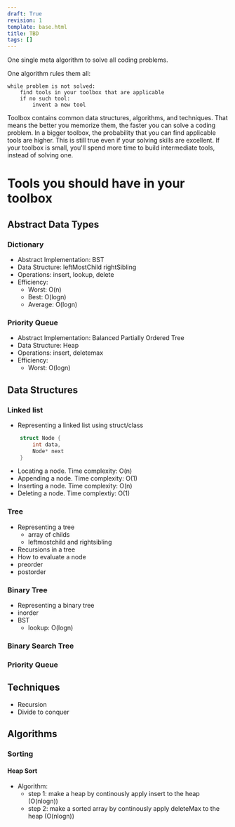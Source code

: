 ```yaml
---
draft: True
revision: 1
template: base.html
title: TBD
tags: []
---
```


One single meta algorithm to solve all coding problems. 

One algorithm rules them all:
```
while problem is not solved:
    find tools in your toolbox that are applicable
    if no such tool:
        invent a new tool
```

Toolbox contains common data structures, algorithms, and techniques.
That means the better you memorize them, the faster you can solve a coding problem. In a bigger toolbox, the probability that you can find applicable tools are higher. This is still true even if your solving skills are excellent. If your toolbox is small, you'll spend more time to build intermediate tools, instead of solving one.

# Tools you should have in your toolbox
## Abstract Data Types
### Dictionary
- Abstract Implementation: BST
- Data Structure: leftMostChild rightSibling
- Operations: insert, lookup, delete
- Efficiency:
    - Worst: O(n)
    - Best: O(logn)
    - Average: O(logn)
    
### Priority Queue
- Abstract Implementation: Balanced Partially Ordered Tree
- Data Structure: Heap
- Operations: insert, deletemax
- Efficiency:
    - Worst: O(logn)

## Data Structures
### Linked list
- Representing a linked list using struct/class
```C++
    struct Node {
        int data,
        Node* next
    }
```
- Locating a node. Time complexity: O(n)
- Appending a node. Time complexity: O(1)
- Inserting a node. Time complexity: O(n)
- Deleting a node. Time complextiy: O(1)

### Tree
- Representing a tree
    - array of childs
    - leftmostchild and rightsibling
- Recursions in a tree
- How to evaluate a node
- preorder
- postorder

### Binary Tree
- Representing a binary tree
- inorder
- BST
    - lookup: O(logn)


### Binary Search Tree
### Priority Queue

## Techniques
- Recursion
- Divide to conquer

## Algorithms
### Sorting
#### Heap Sort
- Algorithm:
    - step 1: make a heap by continously apply insert to the heap (O(nlogn))
    - step 2: make a sorted array by continously apply deleteMax to the heap (O(nlogn))
